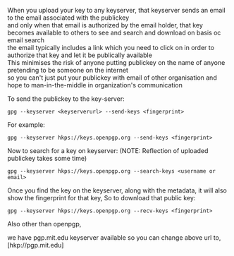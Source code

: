 
When you upload your key to any keyserver, that keyserver sends an email to the email associated with the publickey    
and only when that email is authorized by the email holder, that key becomes available to others to see and search and download on basis oc email search   
the email typically includes a link which you need to click on in order to authorize that key and let it be publically available    
This minimises the risk of anyone putting publickey on the name of anyone pretending to be someone on the internet    
so you can't just put your publickey with email of other organisation and hope to man-in-the-middle in organization's communication    



To send the publickey to the key-server:
```
gpg --keyserver <keyserverurl> --send-keys <fingerprint>
```

For example:
```
gpg --keyserver hkps://keys.openpgp.org --send-keys <fingerprint>
```
          
Now to search for a key on keyserver: (NOTE: Reflection of uploaded publickey takes some time)
```
gpg --keyserver hkps://keys.openpgp.org --search-keys <username or email>
```

Once you find the key on the keyserver, along with the metadata, it will also show the fingerprint for that key,
So to download that public key:
```
gpg --keyserver hkps://keys.openpgp.org --recv-keys <fingerprint>
```

Also other than openpgp,

we have pgp.mit.edu keyserver available
so you can change above url to, [hkp://pgp.mit.edu]
